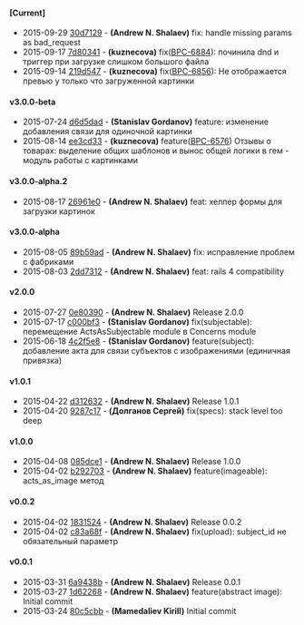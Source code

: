
#### [Current]
 * 2015-09-29 [30d7129](../../commit/30d7129) - __(Andrew N. Shalaev)__ fix: handle missing params as bad_request
 * 2015-09-17 [7d80341](../../commit/7d80341) - __(kuznecova)__ fix([BPC-6884](../../issues/PC-6884)): починила dnd и триггер при загрузке слишком большого файла
 * 2015-09-14 [219d547](../../commit/219d547) - __(kuznecova)__ fix([BPC-6856](../../issues/PC-6856)): Не отображается превью у только что загруженной картинки

#### v3.0.0-beta
 * 2015-07-24 [d6d5dad](../../commit/d6d5dad) - __(Stanislav Gordanov)__ feature: изменение добавления связи для одиночной картинки
 * 2015-08-14 [ee3cd33](../../commit/ee3cd33) - __(kuznecova)__ feature([BPC-6576](../../issues/PC-6576)) Отзывы о товарах: выделение общих шаблонов и вынос общей логики в гем - модуль работы с картинками

#### v3.0.0-alpha.2
 * 2015-08-17 [26961e0](../../commit/26961e0) - __(Andrew N. Shalaev)__ feat: хелпер формы для загрузки картинок

#### v3.0.0-alpha
 * 2015-08-05 [89b59ad](../../commit/89b59ad) - __(Andrew N. Shalaev)__ fix: исправление проблем с фабриками
 * 2015-08-03 [2dd7312](../../commit/2dd7312) - __(Andrew N. Shalaev)__ feat: rails 4 compatibility

#### v2.0.0
 * 2015-07-27 [0e80390](../../commit/0e80390) - __(Andrew N. Shalaev)__ Release 2.0.0
 * 2015-07-17 [c000bf3](../../commit/c000bf3) - __(Stanislav Gordanov)__ fix(subjectable): перемещение ActsAsSubjectable module в Concerns module
 * 2015-06-18 [4c2f5e8](../../commit/4c2f5e8) - __(Stanislav Gordanov)__ feature(subject): добавление акта для cвязи субъектов с изображениями (единичная привязка)

#### v1.0.1
 * 2015-04-22 [d312632](../../commit/d312632) - __(Andrew N. Shalaev)__ Release 1.0.1
 * 2015-04-20 [9287c17](../../commit/9287c17) - __(Долганов Сергей)__ fix(specs): stack level too deep

#### v1.0.0
 * 2015-04-08 [085dce1](../../commit/085dce1) - __(Andrew N. Shalaev)__ Release 1.0.0
 * 2015-04-02 [b292703](../../commit/b292703) - __(Andrew N. Shalaev)__ feature(imageable): acts_as_image метод

#### v0.0.2
 * 2015-04-02 [1831524](../../commit/1831524) - __(Andrew N. Shalaev)__ Release 0.0.2
 * 2015-04-02 [c83a68f](../../commit/c83a68f) - __(Andrew N. Shalaev)__ fix(upload): subject_id не обязательный параметр

#### v0.0.1
 * 2015-03-31 [6a9438b](../../commit/6a9438b) - __(Andrew N. Shalaev)__ Release 0.0.1
 * 2015-03-27 [1d62268](../../commit/1d62268) - __(Andrew N. Shalaev)__ feature(abstract image): Initial commit
 * 2015-03-24 [80c5cbb](../../commit/80c5cbb) - __(Mamedaliev Kirill)__ Initial commit
